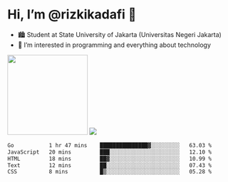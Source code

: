 # Hi, I’m @rizkikadafi 👋
- 🏙 Student at State University of Jakarta (Universitas Negeri Jakarta)
- 👀 I’m interested in programming and everything about technology
<img height="180em" src="https://github-readme-stats.vercel.app/api?username=rizkikadafi&show_icons=true&hide_border=true&&count_private=true&include_all_commits=true" />
<img src="https://github-readme-stats.vercel.app/api/top-langs/?username=rizkikadafi&show_icons=true&hide_border=true&&count_private=true&include_all_commits=true" />

<!--START_SECTION:waka-->

```txt
Go           1 hr 47 mins    ███████████████▓░░░░░░░░░   63.03 %
JavaScript   20 mins         ███░░░░░░░░░░░░░░░░░░░░░░   12.10 %
HTML         18 mins         ██▓░░░░░░░░░░░░░░░░░░░░░░   10.99 %
Text         12 mins         ██░░░░░░░░░░░░░░░░░░░░░░░   07.43 %
CSS          8 mins          █▒░░░░░░░░░░░░░░░░░░░░░░░   05.28 %
```

<!--END_SECTION:waka-->

<!---
rizkikadafi/rizkikadafi is a ✨ special ✨ repository because its `README.md` (this file) appears on your GitHub profile.
You can click the Preview link to take a look at your changes.
--->
